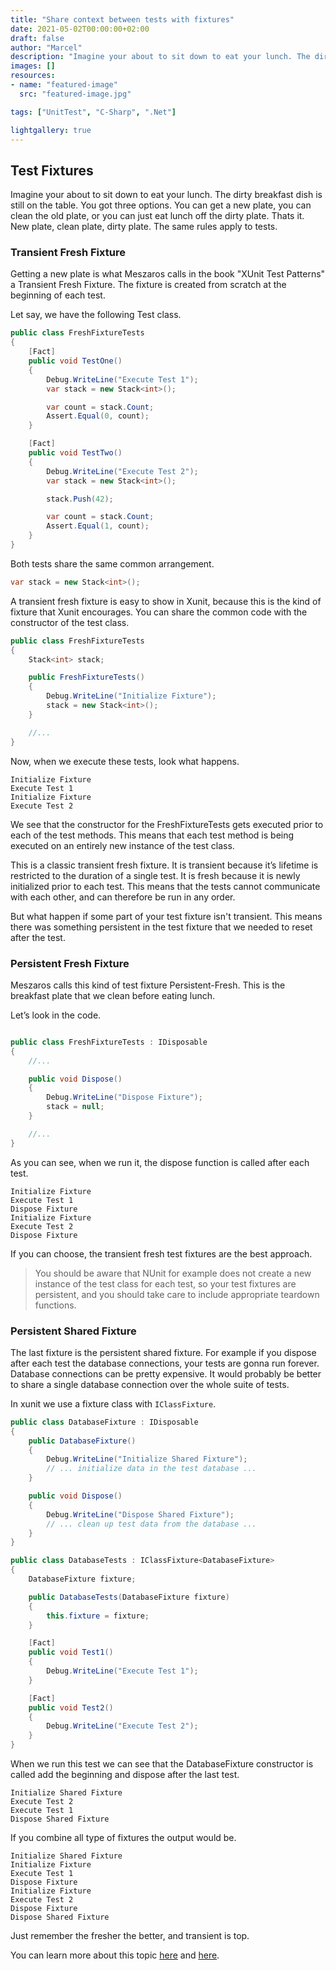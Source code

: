 ```yaml
---
title: "Share context between tests with fixtures"
date: 2021-05-02T00:00:00+02:00
draft: false
author: "Marcel"
description: "Imagine your about to sit down to eat your lunch. The dirty breakfast dish is still on the table. You got three options. You can get a new plate, you can clean the old plate, or you can just eat lunch off the dirty plate. Thats it. New plate, clean plate, dirty plate. The same rules apply to tests."
images: []
resources:
- name: "featured-image"
  src: "featured-image.jpg"

tags: ["UnitTest", "C-Sharp", ".Net"]

lightgallery: true
---
```


## Test Fixtures

Imagine your about to sit down to eat your lunch. The dirty breakfast dish is still on the table. You got three options. You can get a new plate, you can clean the old plate, or you can just eat lunch off the dirty plate. Thats it. New plate, clean plate, dirty plate. The same rules apply to tests.

### Transient Fresh Fixture

Getting a new plate is what Meszaros calls in the book "XUnit Test Patterns" a Transient Fresh Fixture. The fixture is created from scratch at the beginning of each test.

Let say, we have the following Test class.

```csharp
public class FreshFixtureTests
{
    [Fact]
    public void TestOne()
    {
        Debug.WriteLine("Execute Test 1");
        var stack = new Stack<int>();

        var count = stack.Count;
        Assert.Equal(0, count);
    }

    [Fact]
    public void TestTwo()
    {
        Debug.WriteLine("Execute Test 2");
        var stack = new Stack<int>();

        stack.Push(42);

        var count = stack.Count;
        Assert.Equal(1, count);
    }
}
```

Both tests share the same common arrangement.

```csharp
var stack = new Stack<int>();
```

A transient fresh fixture is easy to show in Xunit, because this is the kind of fixture that Xunit encourages. You can share the common code with the constructor of the test class.

```csharp
public class FreshFixtureTests
{
    Stack<int> stack;

    public FreshFixtureTests()
    {
        Debug.WriteLine("Initialize Fixture");
        stack = new Stack<int>();
    }

    //...
}
```

Now, when we execute these tests, look what happens.

```
Initialize Fixture
Execute Test 1
Initialize Fixture
Execute Test 2
```

We see that the constructor for the FreshFixtureTests gets executed prior to each of the test methods. This means that each test method is being executed on an entirely new instance of the test class.

This is a classic transient fresh fixture. It is transient because it’s lifetime is restricted to the duration of a single test. It is fresh because it is newly initialized prior to each test. This means that the tests cannot communicate with each other, and can therefore be run in any order.

But what happen if some part of your test fixture isn't transient. This means there was something persistent in the test fixture that we needed to reset after the test.

### Persistent Fresh Fixture

Meszaros calls this kind of test fixture Persistent-Fresh. This is the breakfast plate that we clean before eating lunch.

Let’s look in the code.

```csharp

public class FreshFixtureTests : IDisposable
{
    //...

    public void Dispose()
    {
        Debug.WriteLine("Dispose Fixture");
        stack = null;
    }

    //...
}
```

As you can see, when we run it, the dispose function is called after each test.

```
Initialize Fixture
Execute Test 1
Dispose Fixture
Initialize Fixture
Execute Test 2
Dispose Fixture
```

If you can choose, the transient fresh test fixtures are the best approach.

> You should be aware that NUnit for example does not create a new instance of the test class for each test, so your test fixtures are persistent, and you should take care to include appropriate teardown functions.

### Persistent Shared Fixture

The last fixture is the persistent shared fixture. For example if you dispose after each test the database connections, your tests are gonna run forever. Database connections can be pretty expensive. It would probably be better to share a single database connection over the whole suite of tests.

In xunit we use a fixture class with `IClassFixture`.

```csharp
public class DatabaseFixture : IDisposable
{
    public DatabaseFixture()
    {
        Debug.WriteLine("Initialize Shared Fixture");
        // ... initialize data in the test database ...
    }

    public void Dispose()
    {
        Debug.WriteLine("Dispose Shared Fixture");
        // ... clean up test data from the database ...
    }
}
```

```csharp
public class DatabaseTests : IClassFixture<DatabaseFixture>
{
    DatabaseFixture fixture;

    public DatabaseTests(DatabaseFixture fixture)
    {
        this.fixture = fixture;
    }

    [Fact]
    public void Test1()
    {
        Debug.WriteLine("Execute Test 1");
    }

    [Fact]
    public void Test2()
    {
        Debug.WriteLine("Execute Test 2");
    }
}
```

When we run this test we can see that the DatabaseFixture constructor is called add the beginning and dispose after the last test.

```
Initialize Shared Fixture
Execute Test 2
Execute Test 1
Dispose Shared Fixture
```

If you combine all type of fixtures the output would be.

```
Initialize Shared Fixture
Initialize Fixture
Execute Test 1
Dispose Fixture
Initialize Fixture
Execute Test 2
Dispose Fixture
Dispose Shared Fixture
```

Just remember the fresher the better, and transient is top.

You can learn more about this topic [here](http://xunitpatterns.com/Fresh%20Fixture.html) and [here](https://xunit.net/docs/shared-context).